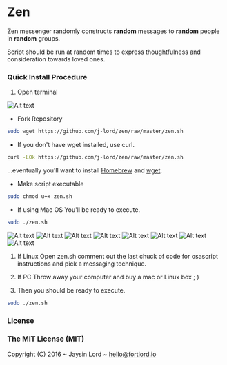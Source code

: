# Zen
Zen messenger randomly constructs **random** messages to **random** people in **random** groups. 

Script should be run at random times to express thoughtfulness and consideration towards loved ones. 

### Quick Install Procedure 
1. Open terminal 


![Alt text](/../screenshots/Terminal.jpg?raw=true "Termainal Window")

- Fork Repository
```bash 
sudo wget https://github.com/j-lord/zen/raw/master/zen.sh
````
- If you don't have wget installed, use curl. 
```bash 
curl -LOk https://github.com/j-lord/zen/raw/master/zen.sh
````
...eventually you'll want to install [Homebrew](http://brew.sh) and [wget](http://stackoverflow.com/a/17094214).

- Make script executable
```bash 
sudo chmod u+x zen.sh
```

- If using Mac OS
You'll be ready to execute.
```bash 
sudo ./zen.sh
```
![Alt text](/../screenshots/zen1.png?raw=true "Zen Example")
![Alt text](/../screenshots/zen2.png?raw=true "Zen Example")
![Alt text](/../screenshots/zen3.png?raw=true "Zen Example")
![Alt text](/../screenshots/zen4.png?raw=true "Zen Example")
![Alt text](/../screenshots/zenExample5.jpg?raw=true "Zen Example")
![Alt text](/../screenshots/zenExample2.jpg?raw=true "Zen Example")
![Alt text](/../screenshots/zenExample3.jpg?raw=true "Zen Example")
![Alt text](/../screenshots/zenExample4.jpg?raw=true "Zen Example")

1. If Linux
Open zen.sh comment out the last chuck of code for osascript instructions and pick a messaging technique. 

1. If PC
Throw away your computer and buy a mac or Linux box ; )

2. Then you should be ready to execute.
```bash 
sudo ./zen.sh
```

### License

### The MIT License (MIT)

Copyright (C) 2016 ~ Jaysin Lord ~ hello@fortlord.io
